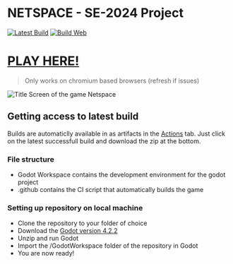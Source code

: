 # NETSPACE - SE-2024 Project
[![Latest Build](https://github.com/BcubeStudios/SE-2024-Code/actions/workflows/main.yml/badge.svg?branch=main)](https://github.com/BcubeStudios/SE-2024-Code/actions/workflows/main.yml) [![Build Web](https://github.com/BcubeStudios/SE-2024-Code/actions/workflows/publish.yml/badge.svg)](https://github.com/BcubeStudios/SE-2024-Code/actions/workflows/publish.yml)

# [PLAY HERE!](https://bcubestudios.github.io/SE-2024-Code/)
> Only works on chromium based browsers (refresh if issues)

![Title Screen of the game Netspace](https://cdn.discordapp.com/attachments/1209910332202684436/1240276276397477952/image.png?ex=6645f8cb&is=6644a74b&hm=4c01dd31e74e20de32f2657f356db0aa08e6f956a06bf164ff2959804611e5cd&)

## Getting access to latest build
Builds are automaticlly available in as artifacts in the [Actions](https://github.com/BcubeStudios/SE-2024-Code/actions) tab. Just click on the latest successfull build and download the zip at the bottom.

### File structure
- Godot Workspace contains the development environment for the godot project
- .github contains the CI script that automatically builds the game

### Setting up repository on local machine
- Clone the repository to your folder of choice
- Download the [Godot version 4.2.2](https://github.com/godotengine/godot/releases/download/4.2.2-stable/Godot_v4.2.2-stable_win64.exe.zip)
- Unzip and run Godot
- Import the /GodotWorkspace folder of the repository in Godot
- You are now ready!

